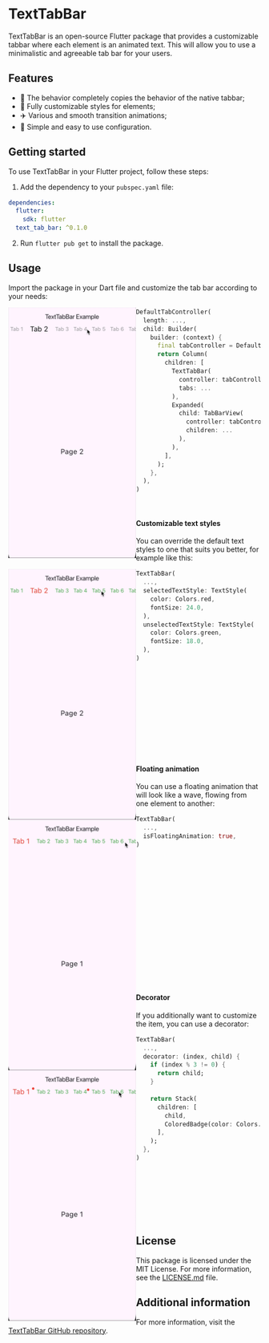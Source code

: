 # TextTabBar

TextTabBar is an open-source Flutter package that provides a customizable tabbar where each element is an animated text. This will allow you to use a minimalistic and agreeable tab bar for your users.

## Features

* :iphone: The behavior completely copies the behavior of the native tabbar;
* :art: Fully customizable styles for elements;
* :airplane: Various and smooth transition animations;
* :shell: Simple and easy to use configuration.

## Getting started

To use TextTabBar in your Flutter project, follow these steps:

1. Add the dependency to your `pubspec.yaml` file:

```yaml
dependencies:
  flutter:
    sdk: flutter
  text_tab_bar: ^0.1.0
```

2. Run `flutter pub get` to install the package.

## Usage

Import the package in your Dart file and customize the tab bar according to your needs:

<img height="500" src="https://github.com/Filastian/text_tab_bar/blob/develop/gif/basic_usage.gif" align="left" alt="Basic usage" title="Basic usage">

```dart
DefaultTabController(
  length: ...,
  child: Builder(
    builder: (context) {
      final tabController = DefaultTabController.of(context);
      return Column(
        children: [
          TextTabBar(
            controller: tabController,
            tabs: ...
          ),
          Expanded(
            child: TabBarView(
              controller: tabController,
              children: ...
            ),
          ),
        ],
      );
    },
  ),
)
```

<br>

#### Сustomizable text styles

You can override the default text styles to one that suits you better, for example like this:

<img height="500" src="https://github.com/Filastian/text_tab_bar/blob/develop/gif/customizable_text.gif" align="left" alt="Customizable text" title="Customizable text">

```dart
TextTabBar(
  ...,
  selectedTextStyle: TextStyle(
    color: Colors.red,
    fontSize: 24.0,
  ),
  unselectedTextStyle: TextStyle(
    color: Colors.green,
    fontSize: 18.0,
  ),
)
```

<br>
<br>
<br>
<br>
<br>
<br>
<br>
<br>
<br>
<br>

#### Floating animation

You can use a floating animation that will look like a wave, flowing from one element to another:

<img height="500" src="https://github.com/Filastian/text_tab_bar/blob/develop/gif/floating_animation.gif" align="left" alt="Floating animation" title="Floating animation">

```dart
TextTabBar(
  ...,
  isFloatingAnimation: true,
)
```

<br>
<br>
<br>
<br>
<br>
<br>
<br>
<br>
<br>
<br>
<br>
<br>
<br>
<br>
<br>

#### Decorator

If you additionally want to customize the item, you can use a decorator:

<img height="500" src="https://github.com/Filastian/text_tab_bar/blob/develop/gif/decorator.gif" align="left" alt="Decorator" title="Decorator">

```dart
TextTabBar(
  ...,
  decorator: (index, child) {
    if (index % 3 != 0) {
      return child;
    }

    return Stack(
      children: [
        child,
        ColoredBadge(color: Colors.red),
      ],
    );
  },
)
```

<br>
<br>
<br>
<br>
<br>
<br>

## License

This package is licensed under the MIT License. For more information, see the [LICENSE.md]([https://github.com/Filastian/text_tab_bar/blob/develop/LICENSE]) file.

## Additional information

For more information, visit the [TextTabBar GitHub repository](https://github.com/Filastian/text_tab_bar).
